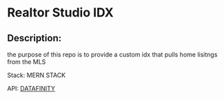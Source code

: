 # Realtor Studio IDX

## Description:
the purpose of this repo is to provide a custom idx that pulls home lisitngs from the MLS

Stack: 
MERN STACK


API:
[DATAFINITY](https://www.datafiniti.co/data/property-data?utm_term=mls%20api&utm_campaign=Property+Data+%7C+Search&utm_source=adwords&utm_medium=ppc&hsa_acc=7874004578&hsa_cam=17135269606&hsa_grp=136686706983&hsa_ad=605575511903&hsa_src=g&hsa_tgt=kwd-18831535354&hsa_kw=mls%20api&hsa_mt=b&hsa_net=adwords&hsa_ver=3&gad=1&gclid=CjwKCAjwr_CnBhA0EiwAci5sise32BgjxvardCwMmOtaUVnL2QJ967y8wew1HxQNttyOd_gqFYzDoRoC6b4QAvD_BwE)
